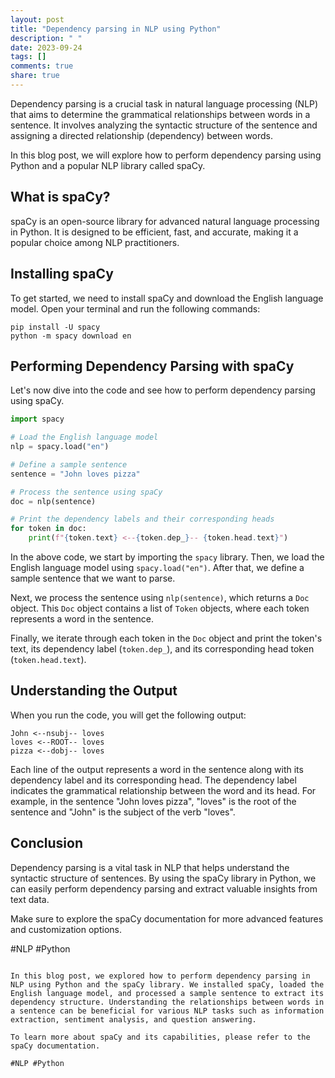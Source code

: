 ```yaml
---
layout: post
title: "Dependency parsing in NLP using Python"
description: " "
date: 2023-09-24
tags: []
comments: true
share: true
---
```


Dependency parsing is a crucial task in natural language processing (NLP) that aims to determine the grammatical relationships between words in a sentence. It involves analyzing the syntactic structure of the sentence and assigning a directed relationship (dependency) between words.

In this blog post, we will explore how to perform dependency parsing using Python and a popular NLP library called spaCy.

## What is spaCy?

spaCy is an open-source library for advanced natural language processing in Python. It is designed to be efficient, fast, and accurate, making it a popular choice among NLP practitioners.

## Installing spaCy

To get started, we need to install spaCy and download the English language model. Open your terminal and run the following commands:

```
pip install -U spacy
python -m spacy download en
```

## Performing Dependency Parsing with spaCy

Let's now dive into the code and see how to perform dependency parsing using spaCy.

```python
import spacy

# Load the English language model
nlp = spacy.load("en")

# Define a sample sentence
sentence = "John loves pizza"

# Process the sentence using spaCy
doc = nlp(sentence)

# Print the dependency labels and their corresponding heads
for token in doc:
    print(f"{token.text} <--{token.dep_}-- {token.head.text}")
```

In the above code, we start by importing the `spacy` library. Then, we load the English language model using `spacy.load("en")`. After that, we define a sample sentence that we want to parse.

Next, we process the sentence using `nlp(sentence)`, which returns a `Doc` object. This `Doc` object contains a list of `Token` objects, where each token represents a word in the sentence.

Finally, we iterate through each token in the `Doc` object and print the token's text, its dependency label (`token.dep_`), and its corresponding head token (`token.head.text`).

## Understanding the Output

When you run the code, you will get the following output:

```
John <--nsubj-- loves
loves <--ROOT-- loves
pizza <--dobj-- loves
```

Each line of the output represents a word in the sentence along with its dependency label and its corresponding head. The dependency label indicates the grammatical relationship between the word and its head. For example, in the sentence "John loves pizza", "loves" is the root of the sentence and "John" is the subject of the verb "loves".

## Conclusion

Dependency parsing is a vital task in NLP that helps understand the syntactic structure of sentences. By using the spaCy library in Python, we can easily perform dependency parsing and extract valuable insights from text data.

Make sure to explore the spaCy documentation for more advanced features and customization options.

#NLP #Python
```

In this blog post, we explored how to perform dependency parsing in NLP using Python and the spaCy library. We installed spaCy, loaded the English language model, and processed a sample sentence to extract its dependency structure. Understanding the relationships between words in a sentence can be beneficial for various NLP tasks such as information extraction, sentiment analysis, and question answering.

To learn more about spaCy and its capabilities, please refer to the spaCy documentation.

#NLP #Python